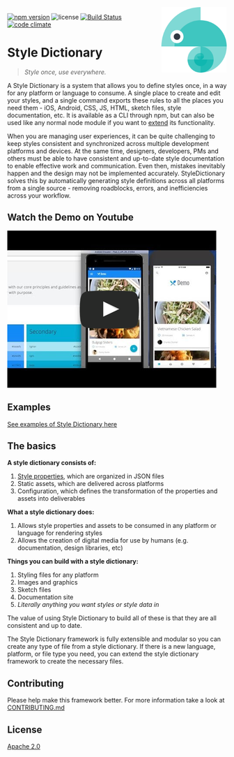 <img src="assets/logo.png" alt="Style Dictionary logo" title="StyleDictionary" width="150" align="right" />

[![npm version](https://img.shields.io/npm/v/style-dictionary.svg?style=flat-square)](https://badge.fury.io/js/style-dictionary)
![license](https://img.shields.io/npm/l/style-dictionary.svg?style=flat-square)
[![Build Status](https://img.shields.io/travis/amzn/style-dictionary.svg?style=flat-square)](https://travis-ci.org/amzn/style-dictionary)
[![code climate](https://img.shields.io/codeclimate/github/amzn/style-dictionary.svg?style=flat-square)](https://codeclimate.com/github/amzn/style-dictionary)

# Style Dictionary
> *Style once, use everywhere.*

A Style Dictionary is a system that allows you to define styles once, in a way for any platform or language to consume. A single place to create and edit your styles, and a single command exports these rules to all the places you need them - iOS, Android, CSS, JS, HTML, sketch files, style documentation, etc. It is available as a CLI through npm, but can also be used like any normal node module if you want to [extend](extending.md) its functionality.

When you are managing user experiences, it can be quite challenging to keep styles consistent and synchronized across multiple development platforms and devices.  At the same time, designers, developers, PMs and others must be able to have consistent and up-to-date style documentation to enable effective work and communication.  Even then, mistakes inevitably happen and the design may not be implemented accurately.  StyleDictionary solves this by automatically generating style definitions across all platforms from a single source - removing roadblocks, errors, and inefficiencies across your workflow.

## Watch the Demo on Youtube
[![Watch the video](assets/fake_player.png)](http://youtu.be/1HREvonfqhY)

## Examples
[See examples of Style Dictionary here](examples.md)

## The basics
__A style dictionary consists of:__
1. [Style properties](properties.md), which are organized in JSON files
1. Static assets, which are delivered across platforms
1. Configuration, which defines the transformation of the properties and assets into deliverables

__What a style dictionary does:__
1. Allows style properties and assets to be consumed in any platform or language for rendering styles
1. Allows the creation of digital media for use by humans (e.g. documentation, design libraries, etc)

__Things you can build with a style dictionary:__
1. Styling files for any platform
1. Images and graphics
1. Sketch files
1. Documentation site
1. _Literally anything you want styles or style data in_

The value of using Style Dictionary to build all of these is that they are all consistent and up to date.

The Style Dictionary framework is fully extensible and modular so you can create any type of file from a style dictionary.
If there is a new language, platform, or file type you need, you can extend the style dictionary framework to create the necessary files.


## Contributing

Please help make this framework better. For more information take a look at [CONTRIBUTING.md](https://github.com/amzn/style-dictionary/blob/master/CONTRIBUTING.md)


## License

[Apache 2.0](https://github.com/amzn/style-dictionary/blob/master/LICENSE)
